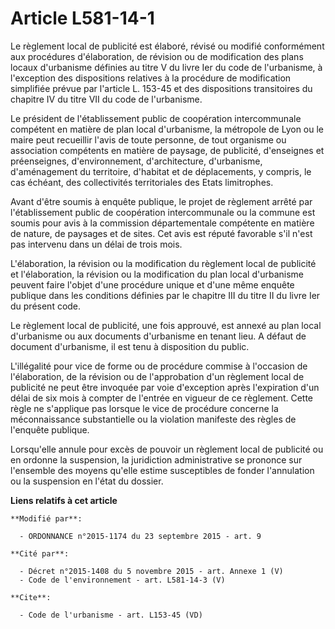 # Article L581-14-1

Le règlement local de publicité est élaboré, révisé ou modifié conformément aux procédures d'élaboration, de révision ou de
modification des plans locaux d'urbanisme définies au titre V du livre Ier du code de l'urbanisme, à l'exception des
dispositions relatives à la procédure de modification simplifiée prévue par l'article L. 153-45 et des dispositions
transitoires du chapitre IV du titre VII du code de l'urbanisme. 

Le président de l'établissement public de coopération intercommunale compétent en matière de plan local d'urbanisme, la
métropole de Lyon ou le maire peut recueillir l'avis de toute personne, de tout organisme ou association compétents en
matière de paysage, de publicité, d'enseignes et préenseignes, d'environnement, d'architecture, d'urbanisme, d'aménagement du
territoire, d'habitat et de déplacements, y compris, le cas échéant, des collectivités territoriales des Etats limitrophes. 

Avant d'être soumis à enquête publique, le projet de règlement arrêté par l'établissement public de coopération
intercommunale ou la commune est soumis pour avis à la commission départementale compétente en matière de nature, de paysages
et de sites. Cet avis est réputé favorable s'il n'est pas intervenu dans un délai de trois mois. 

L'élaboration, la révision ou la modification du règlement local de publicité et l'élaboration, la révision ou la
modification du plan local d'urbanisme peuvent faire l'objet d'une procédure unique et d'une même enquête publique dans les
conditions définies par le chapitre III du titre II du livre Ier du présent code. 

Le règlement local de publicité, une fois approuvé, est annexé au plan local d'urbanisme ou aux documents d'urbanisme en
tenant lieu. A défaut de document d'urbanisme, il est tenu à disposition du public. 

L'illégalité pour vice de forme ou de procédure commise à l'occasion de l'élaboration, de la révision ou de l'approbation
d'un règlement local de publicité ne peut être invoquée par voie d'exception après l'expiration d'un délai de six mois à
compter de l'entrée en vigueur de ce règlement. Cette règle ne s'applique pas lorsque le vice de procédure concerne la
méconnaissance substantielle ou la violation manifeste des règles de l'enquête publique. 

Lorsqu'elle annule pour excès de pouvoir un règlement local de publicité ou en ordonne la suspension, la juridiction
administrative se prononce sur l'ensemble des moyens qu'elle estime susceptibles de fonder l'annulation ou la suspension en
l'état du dossier.

**Liens relatifs à cet article**

	**Modifié par**:

	  - ORDONNANCE n°2015-1174 du 23 septembre 2015 - art. 9

	**Cité par**:

	  - Décret n°2015-1408 du 5 novembre 2015 - art. Annexe 1 (V)
	  - Code de l'environnement - art. L581-14-3 (V)

	**Cite**:

	  - Code de l'urbanisme - art. L153-45 (VD)
